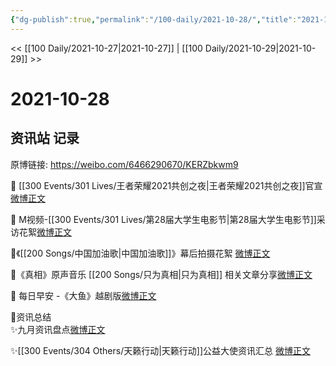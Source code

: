 ```yaml
---
{"dg-publish":true,"permalink":"/100-daily/2021-10-28/","title":"2021-10-28"}
---
```



<< [[100 Daily/2021-10-27\|2021-10-27]] | [[100 Daily/2021-10-29\|2021-10-29]] >>

# 2021-10-28

## 资讯站 记录

原博链接: https://weibo.com/6466290670/KERZbkwm9

🌟 [[300 Events/301 Lives/王者荣耀2021共创之夜\|王者荣耀2021共创之夜]]官宣[微博正文](https://m.weibo.cn/6466290670/4697339447739037)

🌟 M视频-[[300 Events/301 Lives/第28届大学生电影节\|第28届大学生电影节]]采访花絮[微博正文](https://m.weibo.cn/6466290670/4697287294453148)

🌟《[[200 Songs/中国加油歌\|中国加油歌]]》幕后拍摄花絮 [微博正文](https://m.weibo.cn/6466290670/4697264666181707)

🌟《真相》原声音乐 [[200 Songs/只为真相\|只为真相]] 相关文章分享[微博正文](https://m.weibo.cn/6466290670/4697332879198673)

🌟 每日早安 -《大鱼》越剧版[微博正文](https://m.weibo.cn/6466290670/4697195028678192)

🌟资讯总结  
✨九月资讯盘点[微博正文](https://m.weibo.cn/6466290670/4697294442856949)

✨[[300 Events/304 Others/天籁行动\|天籁行动]]公益大使资讯汇总 [微博正文](https://m.weibo.cn/6466290670/4697273340789305)
